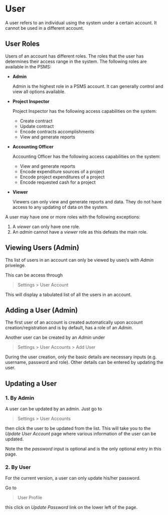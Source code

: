 # User

A user refers to an individual using the system under a certain account. It cannot be used in a different account.

## User Roles

Users of an account has different roles. The roles that the user has determines their access range in the system. The following roles are available in the PSMS:

- **Admin**

    Admin is the highest role in a PSMS account. It can generally control and view all options available.

- **Project Inspector**

    Project Inspector has the following access capabilities on the system:

    - Create contract
    - Update contract
    - Encode contracts accomplishments
    - View and generate reports

- **Accounting Officer**

    Accounting Officer has the following access capabilities on the system:

    - View and generate reports
    - Encode expenditure sources of a project
    - Encode project expenditures of a project
    - Encode requested cash for a project

- **Viewer**

    Viewers can only view and generate reports and data. They do not have access to any updating of data on the system.

A user may have one or more roles with the following exceptions:
1. A _viewer_ can only have one role.
2. An _admin_ cannot have a _viewer_ role as this defeats the main role.

## Viewing Users (Admin)

Ths list of users in an account can only be viewed by user/s with *Admin* privelege.

This can be access through

> Settings > User Account

This will display a tabulated list of all the users in an account.

## Adding a User (Admin)

The first user of an account is created automatically upon account creation/registration and is by default, has a role of an *Admin*.

Another user can be created by an *Admin* under 

> Settings > User Accounts > Add User

During the user creation, only the basic details are necessary inputs (e.g. username, password and role). Other details can be entered by updating the user.

## Updating a User

### 1. By Admin 

A user can be updated by an admin. Just go to 

> Settings > User Accounts 

then click the user to be updated from the list. This will take you to the *Update User Account* page where various information of the user can be updated.

Note the the *password* input is optional and is the only optional entry in this page.

### 2. By User

For the current version, a user can only update his/her password.

Go to

> User Profile

this click on *Update Password* link on the lower left of the page.